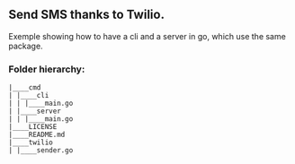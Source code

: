 ## Send SMS thanks to Twilio.

Exemple showing how to have a cli and a server in go, which use the same package.

### Folder hierarchy:

```text
|____cmd
| |____cli
| | |____main.go
| |____server
| | |____main.go
|____LICENSE
|____README.md
|____twilio
| |____sender.go
```
